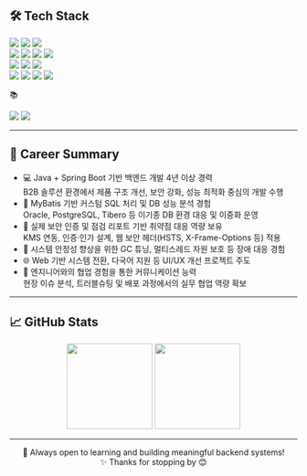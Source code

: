 ## 🛠 Tech Stack
<div align="left">
  <img src="https://img.shields.io/badge/Java-007396?style=for-the-badge&logo=java&logoColor=white"/>
  <img src="https://img.shields.io/badge/SpringBoot-6DB33F?style=for-the-badge&logo=springboot&logoColor=white"/>
  <img src="https://img.shields.io/badge/MyBatis-DB1F29?style=for-the-badge&logoColor=white"/>
</div>
<div align="left">
  <img src="https://img.shields.io/badge/PostgreSQL-4169E1?style=for-the-badge&logo=postgresql&logoColor=white"/>
  <img src="https://img.shields.io/badge/Oracle-F80000?style=for-the-badge&logo=oracle&logoColor=white"/>
  <img src="https://img.shields.io/badge/Tibero-3D3C3A?style=for-the-badge&logoColor=white"/>
  <img src="https://img.shields.io/badge/Apache Ignite-E34F26?style=for-the-badge&logo=apache&logoColor=white"/>
</div>
<div align="left">
  <img src="https://img.shields.io/badge/JavaScript-F7DF1E?style=for-the-badge&logo=javascript&logoColor=black"/>
  <img src="https://img.shields.io/badge/jQuery-0769AD?style=for-the-badge&logo=jquery&logoColor=white"/>
  <img src="https://img.shields.io/badge/Thymeleaf-005F0F?style=for-the-badge&logoColor=white"/>
</div>
<div align="left">
  <img src="https://img.shields.io/badge/Linux-FCC624?style=for-the-badge&logo=linux&logoColor=black"/>
  <img src="https://img.shields.io/badge/Nexus-3C3C3C?style=for-the-badge&logo=sonatype&logoColor=white"/>
  <img src="https://img.shields.io/badge/Git-F05032?style=for-the-badge&logo=git&logoColor=white"/>
  <img src="https://img.shields.io/badge/Docker-2496ED?style=for-the-badge&logo=docker&logoColor=white"/>
</div>

📚
<div align="left"> <img src="https://img.shields.io/badge/JPA-59666C?style=for-the-badge&logo=hibernate&logoColor=white"/> <img src="https://img.shields.io/badge/Kotlin-7F52FF?style=for-the-badge&logo=kotlin&logoColor=white"/> </div>

---

## 💼 Career Summary

- 💻 Java + Spring Boot 기반 백엔드 개발 4년 이상 경력<br>
B2B 솔루션 환경에서 제품 구조 개선, 보안 강화, 성능 최적화 중심의 개발 수행
- 🔧 MyBatis 기반 커스텀 SQL 처리 및 DB 성능 분석 경험<br>
Oracle, PostgreSQL, Tibero 등 이기종 DB 환경 대응 및 이중화 운영
- 🔐 실제 보안 인증 및 점검 리포트 기반 취약점 대응 역량 보유<br>
KMS 연동, 인증·인가 설계, 웹 보안 헤더(HSTS, X-Frame-Options 등) 적용
- 🧠 시스템 안정성 향상을 위한 GC 튜닝, 멀티스레드 자원 보호 등 장애 대응 경험
- 🌐 Web 기반 시스템 전환, 다국어 지원 등 UI/UX 개선 프로젝트 주도
- 🤝 엔지니어와의 협업 경험을 통한 커뮤니케이션 능력<br>
현장 이슈 분석, 트러블슈팅 및 배포 과정에서의 실무 협업 역량 확보

---

## 📈 GitHub Stats

<div align="center">
  <img src="https://github-readme-stats.vercel.app/api?username=hyemin-lee24&show_icons=true&theme=tokyonight&cachebuster=1" height="150"/>
  <img src="https://github-readme-stats.vercel.app/api/top-langs/?username=hyemin-lee24&layout=compact&theme=tokyonight&cachebuster=1" height="150"/>
</div>

---

<p align="center">
📌 Always open to learning and building meaningful backend systems!<br>
✨ Thanks for stopping by 😊
</p>
